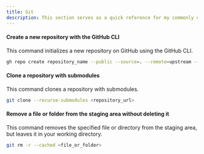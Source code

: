 ```yaml
---
title: Git
description: This section serves as a quick reference for my commonly used Docker commands.
---
```


#### Create a new repository with the GitHub CLI

This command initializes a new repository on GitHub using the GitHub CLI.

```bash
gh repo create repository_name --public --source=. --remote=upstream --description=""
```

#### Clone a repository with submodules

This command clones a repository with submodules.

```bash
git clone --recurse-submodules <repository_url>
```

#### Remove a file or folder from the staging area without deleting it

This command removes the specified file or directory from the staging area, but leaves it in your working directory.

```bash
git rm -r --cached <file_or_folder>
```
